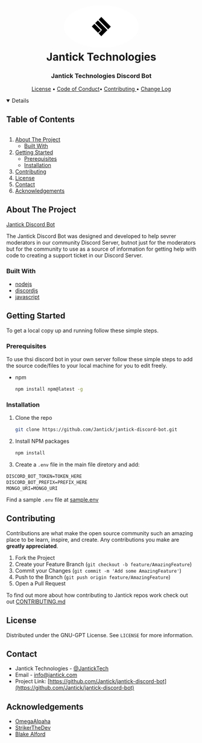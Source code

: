 
<h1 align="center" style="position: relative;">
    <img width="200" style="border-radius: 50%;" src="./src/assets/images/jantick-logo-black.png"/><br>
    Jantick Technologies 
</h1>

<h3 align="center">Jantick Technologies Discord Bot</h3>

<p align="center">
    <a href="https://github.com/Jantick/jantick-discord-bot/blob/master/LICENSE">License</a> •
    <a href="https://github.com/Jantick/jantick-discord-bot/blob/master/CODE_OF_CONDUCT.md">Code of Conduct</a>•
    <a href="https://github.com/Jantick/jantick-discord-bot/blob/master/CONTRIBUTING.md"> Contributing </a> •
    <a href="https://github.com/Jantick/jantick-discord-bot/blob/master/CHANGELOG.md"> Change Log
</p>
<!-- TABLE OF CONTENTS -->
<details open="open">
  <summary><h2 style="display: inline-block">Table of Contents</h2></summary>
  <ol>
    <li>
      <a href="#about-the-project">About The Project</a>
      <ul>
        <li><a href="#built-with">Built With</a></li>
      </ul>
    </li>
    <li>
      <a href="#getting-started">Getting Started</a>
      <ul>
        <li><a href="#prerequisites">Prerequisites</a></li>
        <li><a href="#installation">Installation</a></li>
      </ul>
    </li>
    <li><a href="#contributing">Contributing</a></li>
    <li><a href="#license">License</a></li>
    <li><a href="#contact">Contact</a></li>
    <li><a href="#acknowledgements">Acknowledgements</a></li>
  </ol>
</details>



<!-- ABOUT THE PROJECT -->
## About The Project

[Jantick Discord Bot](https://jantick.com)

The Jantick Discord Bot was designed and developed to help sevrer moderators in our community Discord Server, butnot just for the moderators but for the community to use as a source of information for getting help with code to creating a support ticket in our Discord Server.


### Built With

* [nodejs](https://nodejs.org)
* [discordjs](https://discord.js.org)
* [javascript](https://js.org)



<!-- GETTING STARTED -->
## Getting Started

To get a local copy up and running follow these simple steps.

### Prerequisites

To use thsi discord bot in your own server follow these simple steps to add the source code/files to your local machine for you to edit freely.
* npm
  ```sh
  npm install npm@latest -g
  ```

### Installation

1. Clone the repo
   ```sh
   git clone https://github.com/Jantick/jantick-discord-bot.git
   ```
2. Install NPM packages
   ```sh
   npm install
   ```
 
3. Create a `.env` file in the main file diretory and add: 
```
DISCORD_BOT_TOKEN=TOKEN_HERE
DISCORD_BOT_PREFIX=PREFIX_HERE
MONGO_URI=MONGO_URI
```

Find a sample `.env` file at [sample.env](https://github.com/Jantick/jantick-discord-bot/sample.env)


<!-- CONTRIBUTING -->
## Contributing

Contributions are what make the open source community such an amazing place to be learn, inspire, and create. Any contributions you make are **greatly appreciated**.

1. Fork the Project
2. Create your Feature Branch (`git checkout -b feature/AmazingFeature`)
3. Commit your Changes (`git commit -m 'Add some AmazingFeature'`)
4. Push to the Branch (`git push origin feature/AmazingFeature`)
5. Open a Pull Request

To find out more about how contributing to Jantick repos work check out out [CONTRIBUTING.md](https://github.com/Jantick/jantick-discord-bot/CONTRIBUTING.md)



<!-- LICENSE -->
## License

Distributed under the GNU-GPT License. See `LICENSE` for more information.



<!-- CONTACT -->
## Contact

- Jantick Technologies - [@JantickTech](https://twitter.com/JantickTech)  
- Email - info@jantick.com
- Project Link: [https://github.com/Jantick/jantick-discord-bot](https://github.com/Jantick/jantick-discord-bot)



<!-- ACKNOWLEDGEMENTS -->
## Acknowledgements

* [OmegaAlpaha](https://github.com/orgs/Jantick/people/SBTrebhuvan)
* [StrikerTheDev](https://github.com/strikerthedev)
* [Blake Alford](https://github.com/blakealford)